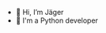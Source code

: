 - 👋 Hi, I’m Jäger
- 👀 I'm a Python developer

<!---
GSG9-JagerL/GSG9-JagerL is a ✨ special ✨ repository because its `README.md` (this file) appears on your GitHub profile.
You can click the Preview link to take a look at your changes.
--->
